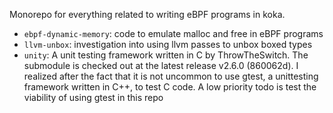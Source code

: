 Monorepo for everything related to writing eBPF programs in koka.

* `ebpf-dynamic-memory`: code to emulate malloc and free in eBPF programs<br>
* `llvm-unbox`: investigation into using llvm passes to unbox boxed types<br>
* `unity`: A unit testing framework written in C by ThrowTheSwitch. The submodule is checked out at the latest release v2.6.0 (860062d). I realized after the fact that it is not uncommon to use gtest, a unittesting framework written in C++, to test C code. A low priority todo is test the viability of using gtest in this repo<br>
